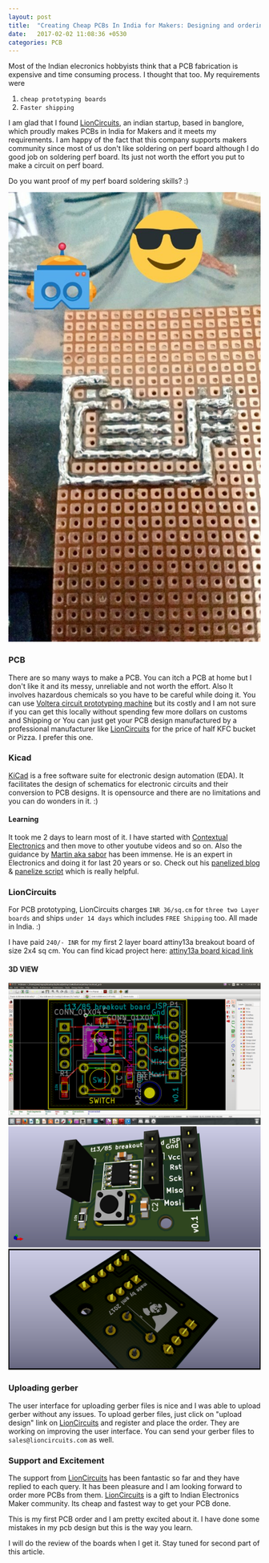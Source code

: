 ```yaml
---
layout: post
title:  "Creating Cheap PCBs In India for Makers: Designing and ordering, Part 1"
date:   2017-02-02 11:08:36 +0530
categories: PCB
---
```


Most of the Indian elecronics hobbyists think that a PCB fabrication is expensive and
time consuming process. I thought that too. My requirements were 

1. `cheap prototyping boards`
2. `Faster shipping` 

I am glad that I found [LionCircuits][lioncircuits-link], an indian startup, based in banglore,
which proudly makes PCBs in India for Makers and it meets my requirements. I am happy of the fact 
that this company supports makers community since most of us don't like soldering on perf board although I 
do good job on soldering perf board. Its just not worth the effort you put to make a circuit on perf board.

Do you want proof of my perf board soldering skills? :)


![perb board solder bridges](/images/perf-bridges.jpg)

### PCB

There are so many ways to make a PCB. You can itch a PCB at home but I don't like it and its messy,
unreliable and not worth the effort. Also It involves hazardous chemicals so you have to be careful
 while doing it.
You can use [Voltera circuit prototyping machine][voltera-link] but its costly and I am not sure if 
you can get this locally without spending few more dollars on customs and Shipping or You can just
 get your PCB design manufactured by a professional manufacturer like [LionCircuits][lioncircuits-link]
for the price of half KFC bucket or Pizza. I prefer this one.

### Kicad
[KiCad][kicad-link] is a free software suite for electronic design automation (EDA).
 It facilitates the design of schematics for electronic circuits and their conversion to PCB designs.
 It is opensource and there are no limitations and you can do wonders in it. :)

#### Learning
It took me 2 days to learn most of it. I have started with [Contextual Electronics][chris-link]
and then move to other youtube videos and so on.
Also the guidance by [Martin aka sabor][martin-blog-link] has been immense. He is an expert in
Electronics and doing it for last 20 years or so. Check out his [panelized blog][panel-link] &
[panelize script][panelnew-link] which is really helpful.

### LionCircuits
For PCB prototyping, LionCircuits charges `INR 36/sq.cm` for `three two Layer boards` and ships `under 14 days` which includes
 `FREE Shipping` too. All made in India. :) 

 I have paid `240/- INR` for my first 2 layer board attiny13a breakout board of size 2x4 sq cm.
 You can find kicad project here: [attiny13a board kicad link][board-link]

#### 3D VIEW
![Kicad pcb](/images/board-pcb.png)
![Top View](/images/t13aboard-top.png)
![Bottom View](/images/t13aboard-bottom.png)

### Uploading gerber
The user interface for uploading gerber files is nice and I was able to upload gerber without any
issues. To upload gerber files, just click on "upload design" link on [LionCircuits][lioncircuits-link]
and register and place the order. They are working on improving the user interface. 
You can send your gerber files to `sales@lioncircuits.com` as well.

### Support and Excitement
The support from [LionCircuits][lioncircuits-link] has been fantastic so far and they have replied
to each query. It has been pleasure and I am looking forward to order more PCBs from them. 
[LionCircuits][lioncircuits-link] is a gift to Indian Electronics Maker community. Its cheap and fastest
way to get your PCB done. 

This is my first PCB order and I am pretty excited about it. I have done some mistakes in my 
pcb design but this is the way you learn.

I will do the review of the boards when I get it. Stay tuned for second part of this article.

[kicad-link]: http://kicad-pcb.org
[lioncircuits-link]: http://lioncircuits.com
[voltera-link]: https://www.kickstarter.com/projects/voltera/voltera-your-circuit-board-prototyping-machine
[board-link]: https://github.com/amitesh-singh/kicad-pcbs/tree/master/kicad/attiny13aRstbutton
[martin-blog-link]: http://blog.borg.ch/
[chris-link]: https://contextualelectronics.com/
[panel-link]: http://blog.borg.ch/?p=12
[panelnew-link]: http://projects.borg.ch/electronics/kicad/panelize.html

